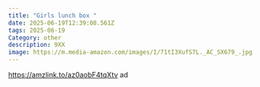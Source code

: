 ```yaml
---
title: "Girls lunch box "
date: 2025-06-19T12:39:08.561Z
tags: 2025-06-19
Category: other
description: 9XX
image: https://m.media-amazon.com/images/I/71tI3XufS7L._AC_SX679_.jpg
---
```

https://amzlink.to/az0aobF4tqXtv   ad